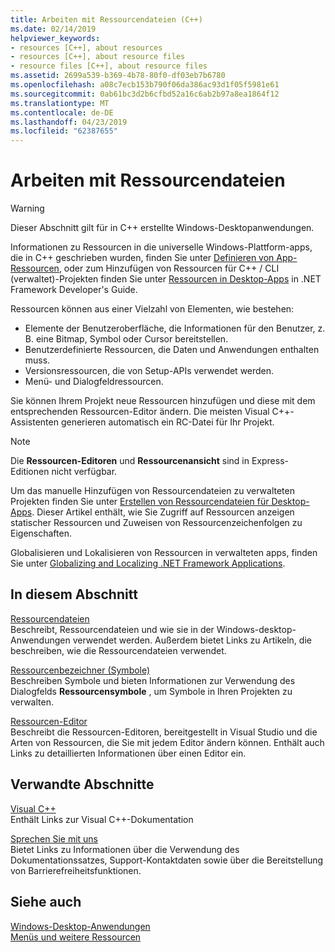 ```yaml
---
title: Arbeiten mit Ressourcendateien (C++)
ms.date: 02/14/2019
helpviewer_keywords:
- resources [C++], about resources
- resources [C++], about resource files
- resource files [C++], about resource files
ms.assetid: 2699a539-b369-4b78-80f0-df03eb7b6780
ms.openlocfilehash: a08c7ecb153b790f06da386ac93d1f05f5981e61
ms.sourcegitcommit: 0ab61bc3d2b6cfbd52a16c6ab2b97a8ea1864f12
ms.translationtype: MT
ms.contentlocale: de-DE
ms.lasthandoff: 04/23/2019
ms.locfileid: "62387655"
---
```

# <a name="working-with-resource-files"></a>Arbeiten mit Ressourcendateien

> [!WARNING]
> Dieser Abschnitt gilt für in C++ erstellte Windows-Desktopanwendungen.
>
> Informationen zu Ressourcen in die universelle Windows-Plattform-apps, die in C++ geschrieben wurden, finden Sie unter [Definieren von App-Ressourcen](/windows/uwp/app-resources/), oder zum Hinzufügen von Ressourcen für C++ / CLI (verwaltet)-Projekten finden Sie unter [Ressourcen in Desktop-Apps](/dotnet/framework/resources/index) in .NET Framework Developer's Guide.

Ressourcen können aus einer Vielzahl von Elementen, wie bestehen:

- Elemente der Benutzeroberfläche, die Informationen für den Benutzer, z. B. eine Bitmap, Symbol oder Cursor bereitstellen.
- Benutzerdefinierte Ressourcen, die Daten und Anwendungen enthalten muss.
- Versionsressourcen, die von Setup-APIs verwendet werden.
- Menü- und Dialogfeldressourcen.

Sie können Ihrem Projekt neue Ressourcen hinzufügen und diese mit dem entsprechenden Ressourcen-Editor ändern. Die meisten Visual C++-Assistenten generieren automatisch ein RC-Datei für Ihr Projekt.

> [!NOTE]
> Die **Ressourcen-Editoren** und **Ressourcenansicht** sind in Express-Editionen nicht verfügbar.

Um das manuelle Hinzufügen von Ressourcendateien zu verwalteten Projekten finden Sie unter [Erstellen von Ressourcendateien für Desktop-Apps](/dotnet/framework/resources/creating-resource-files-for-desktop-apps). Dieser Artikel enthält, wie Sie Zugriff auf Ressourcen anzeigen statischer Ressourcen und Zuweisen von Ressourcenzeichenfolgen zu Eigenschaften.

Globalisieren und Lokalisieren von Ressourcen in verwalteten apps, finden Sie unter [Globalizing and Localizing .NET Framework Applications](/dotnet/standard/globalization-localization/index).

## <a name="in-this-section"></a>In diesem Abschnitt

[Ressourcendateien](../windows/resource-files-visual-studio.md)<br/>
Beschreibt, Ressourcendateien und wie sie in der Windows-desktop-Anwendungen verwendet werden. Außerdem bietet Links zu Artikeln, die beschreiben, wie die Ressourcendateien verwendet.

[Ressourcenbezeichner (Symbole)](../windows/symbols-resource-identifiers.md)<br/>
Beschreiben Symbole und bieten Informationen zur Verwendung des Dialogfelds **Ressourcensymbole** , um Symbole in Ihren Projekten zu verwalten.

[Ressourcen-Editor](../windows/resource-editors.md)<br/>
Beschreibt die Ressourcen-Editoren, bereitgestellt in Visual Studio und die Arten von Ressourcen, die Sie mit jedem Editor ändern können. Enthält auch Links zu detaillierten Informationen über einen Editor ein.

## <a name="related-sections"></a>Verwandte Abschnitte

[Visual C++](../overview/visual-cpp-in-visual-studio.md)<br/>
Enthält Links zur Visual C++-Dokumentation

[Sprechen Sie mit uns](/visualstudio/ide/talk-to-us)<br/>
Bietet Links zu Informationen über die Verwendung des Dokumentationssatzes, Support-Kontaktdaten sowie über die Bereitstellung von Barrierefreiheitsfunktionen.

## <a name="see-also"></a>Siehe auch

[Windows-Desktop-Anwendungen](../windows/windows-desktop-applications-cpp.md)<br/>
[Menüs und weitere Ressourcen](https://msdn.microsoft.com/library/windows/desktop/ms632583.aspx)